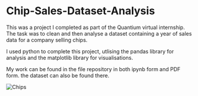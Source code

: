 # Chip-Sales-Dataset-Analysis

This was a project I completed as part of the Quantium virtual internship. The task was to clean and then analyse a dataset containing a year of sales data for a company selling chips. 

I used python to complete this project, utlising the pandas library for analysis and the matplotlib library for visualisations.

My work can be found in the file repository in both ipynb form and PDF form. the dataset can also be found there.

![Chips](chips.png)
